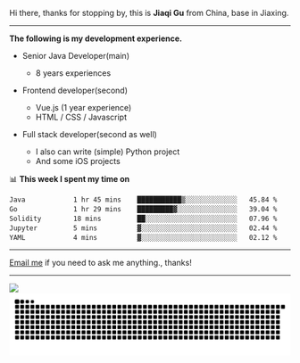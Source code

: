 Hi there, thanks for stopping by, this is **Jiaqi Gu** from China, base in Jiaxing.

---

**The following is my development experience.**

- Senior Java Developer(main)
  - 8 years experiences

- Frontend developer(second)
  - Vue.js (1 year experience)
  - HTML / CSS / Javascript
  
- Full stack developer(second as well)
  - I also can write (simple) Python project
  - And some iOS projects

📊 **This week I spent my time on**
<!--START_SECTION:waka-->

```txt
Java            1 hr 45 mins    ███████████▒░░░░░░░░░░░░░   45.84 %
Go              1 hr 29 mins    █████████▓░░░░░░░░░░░░░░░   39.04 %
Solidity        18 mins         ██░░░░░░░░░░░░░░░░░░░░░░░   07.96 %
Jupyter         5 mins          ▓░░░░░░░░░░░░░░░░░░░░░░░░   02.44 %
YAML            4 mins          ▓░░░░░░░░░░░░░░░░░░░░░░░░   02.12 %
```

<!--END_SECTION:waka-->

---

[Email me](mailto:htk2klwgr@mozmail.com?subject=Hiring_from_GitHub) if you need to ask me anything., thanks!

---

![]( https://visitor-badge.glitch.me/badge?page_id=githubgujiaqi)
![]( https://github.com/droid-Q/droid-Q/raw/output/github-contribution-grid-snake.svg#gh-dark-mode-only)
